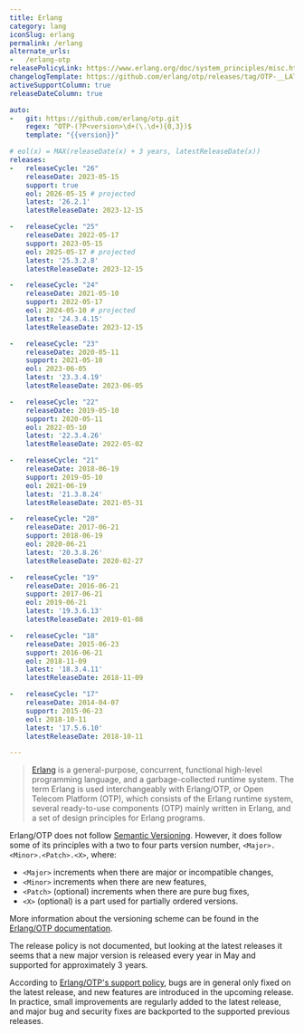 ```yaml
---
title: Erlang
category: lang
iconSlug: erlang
permalink: /erlang
alternate_urls:
-   /erlang-otp
releasePolicyLink: https://www.erlang.org/doc/system_principles/misc.html
changelogTemplate: https://github.com/erlang/otp/releases/tag/OTP-__LATEST__
activeSupportColumn: true
releaseDateColumn: true

auto:
-   git: https://github.com/erlang/otp.git
    regex: ^OTP-(?P<version>\d+(\.\d+){0,3})$
    template: "{{version}}"

# eol(x) = MAX(releaseDate(x) + 3 years, latestReleaseDate(x))
releases:
-   releaseCycle: "26"
    releaseDate: 2023-05-15
    support: true
    eol: 2026-05-15 # projected
    latest: '26.2.1'
    latestReleaseDate: 2023-12-15

-   releaseCycle: "25"
    releaseDate: 2022-05-17
    support: 2023-05-15
    eol: 2025-05-17 # projected
    latest: '25.3.2.8'
    latestReleaseDate: 2023-12-15

-   releaseCycle: "24"
    releaseDate: 2021-05-10
    support: 2022-05-17
    eol: 2024-05-10 # projected
    latest: '24.3.4.15'
    latestReleaseDate: 2023-12-15

-   releaseCycle: "23"
    releaseDate: 2020-05-11
    support: 2021-05-10
    eol: 2023-06-05
    latest: '23.3.4.19'
    latestReleaseDate: 2023-06-05

-   releaseCycle: "22"
    releaseDate: 2019-05-10
    support: 2020-05-11
    eol: 2022-05-10
    latest: '22.3.4.26'
    latestReleaseDate: 2022-05-02

-   releaseCycle: "21"
    releaseDate: 2018-06-19
    support: 2019-05-10
    eol: 2021-06-19
    latest: '21.3.8.24'
    latestReleaseDate: 2021-05-31

-   releaseCycle: "20"
    releaseDate: 2017-06-21
    support: 2018-06-19
    eol: 2020-06-21
    latest: '20.3.8.26'
    latestReleaseDate: 2020-02-27

-   releaseCycle: "19"
    releaseDate: 2016-06-21
    support: 2017-06-21
    eol: 2019-06-21
    latest: '19.3.6.13'
    latestReleaseDate: 2019-01-08

-   releaseCycle: "18"
    releaseDate: 2015-06-23
    support: 2016-06-21
    eol: 2018-11-09
    latest: '18.3.4.11'
    latestReleaseDate: 2018-11-09

-   releaseCycle: "17"
    releaseDate: 2014-04-07
    support: 2015-06-23
    eol: 2018-10-11
    latest: '17.5.6.10'
    latestReleaseDate: 2018-10-11

---
```


> [Erlang](https://www.erlang.org/) is a general-purpose, concurrent, functional high-level
> programming language, and a garbage-collected runtime system. The term Erlang is used
> interchangeably with Erlang/OTP, or Open Telecom Platform (OTP), which consists of the Erlang
> runtime system, several ready-to-use components (OTP) mainly written in Erlang, and a set of
> design principles for Erlang programs.

Erlang/OTP does not follow [Semantic Versioning](https://semver.org/). However, it does follow some
of its principles with a two to four parts version number, `<Major>.<Minor>.<Patch>.<X>`, where:

- `<Major>` increments when there are major or incompatible changes,
- `<Minor>` increments when there are new features,
- `<Patch>` (optional) increments when there are pure bug fixes,
- `<X>` (optional) is a part used for partially ordered versions.

More information about the versioning scheme can be found in the [Erlang/OTP documentation](https://www.erlang.org/doc/system_principles/versions#version-scheme).

The release policy is not documented, but looking at the latest releases it seems that a new major
version is released every year in May and supported for approximately 3 years.

According to [Erlang/OTP's support policy](https://www.erlang.org/doc/system_principles/misc.html),
bugs are in general only fixed on the latest release, and new features are introduced in the
upcoming release. In practice, small improvements are regularly added to the latest release, and
major bug and security fixes are backported to the supported previous releases.
